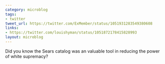 ```yaml
---
category: microblog
tags:
- twitter
tweet_url: https://twitter.com/ExMember/status/1051931283549380608
links:
- https://twitter.com/louishyman/status/1051872178415828993
layout: microblog
---
```

Did you know the Sears catalog was an valuable tool in reducing the power of white supremacy?
